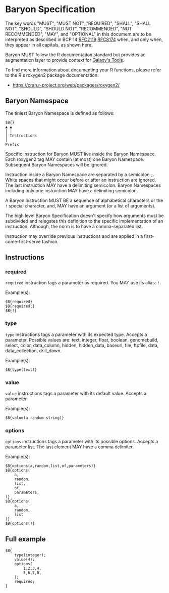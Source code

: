# Baryon Specification

 The key words "MUST", "MUST NOT", "REQUIRED", "SHALL", "SHALL
NOT", "SHOULD", "SHOULD NOT", "RECOMMENDED", "NOT RECOMMENDED",
"MAY", and "OPTIONAL" in this document are to be interpreted as
described in BCP 14 [RFC2119](https://www.ietf.org/rfc/rfc2119.txt)
[RFC8174](https://www.ietf.org/rfc/rfc8174.txt) when, and only when, they
appear in all capitals, as shown here.

Baryon MUST follow the R documentation standard but provides an augmentation
layer to provide context for [Galaxy's Tools](https://galaxyproject.org).

To find more information about documenting your R functions, please refer
to the R's roxygen2 package documentation:

- https://cran.r-project.org/web/packages/roxygen2/

## Baryon Namespace

The tiniest Baryon Namespace is defined as follows:

```
$B{}
▲ ▲
│ │
│ Instructions
│
Prefix
```

Specific instruction for Baryon MUST live inside the Baryon Namespace.
Each roxygen2 tag MAY contain (at most) one Baryon Namespace.
Subsequent Baryon Namespaces will be ignored.

Instruction inside a Baryon Namespace are separated by a semicolon `;`.
White spaces that might occur before or after an instruction are ignored.
The last instruction MAY have a delimiting semicolon.
Baryon Namespaces including only one instruction MAY have a delimiting
semicolon.

A Baryon Instruction MUST BE a sequence of alphabetical characters or the `!`
special character, and, MAY have an argument (or a list of arguments).

The high level Baryon Specification doesn't specify how arguments must be
subdivided and relegates this definition to the specific implementation of
an instruction. Although, the norm is to have a comma-separated list.

Instruction may override previous instructions and are applied in a
first-come-first-serve fashion.

## Instructions

### required

`required` instruction tags a parameter as required. You MAY use its alias: `!`.

Example(s):
```
$B{required}
$B{required;}
$B{!}
```

### type

`type` instructions tags a parameter with its expected type.
Accepts a parameter.
Possible values are: text, integer, float, boolean, genomebuild, select, color,
data_column, hidden, hidden_data, baseurl, file, ftpfile, data,
data_collection, drill_down.

Example(s):
```
$B{type(text)}
```

### value

`value` instructions tags a parameter with its default value.
Accepts a parameter.

Example(s):
```
$B{value(a random string)}
```

### options

`options` instructions tags a parameter with its possible options.
Accepts a parameter list.
The last element MAY have a comma delimiter.

Example(s):
```
$B{options(a,random,list,of,parameters)}
$B{options(
    a,
    random,
    list,
    of,
    parameters,
)}
$B{options(
    a,
    random,
    list
)}
$B{options()}
```

## Full example

```
$B{
    type(integer);
    value(4);
    options(
        1,2,3,4,
        5,6,7,8,
    );
    required;
}
```
